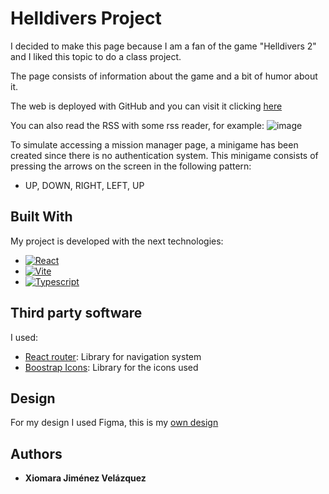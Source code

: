 # Helldivers Project

I decided to make this page because I am a fan of the game "Helldivers 2" and I liked this topic to do a class project.

The page consists of information about the game and a bit of humor about it.

The web is deployed with GitHub and you can visit it clicking [here](https://xiomi94.github.io/helldivers-project/)

You can also read the RSS with some rss reader, for example:
![image](https://github.com/user-attachments/assets/fafb6fd9-8b4f-454e-9d74-68ff8393bf4d)

To simulate accessing a mission manager page, a minigame has been created since there is no authentication system. This minigame consists of pressing the arrows on the screen in the following pattern:

- UP, DOWN, RIGHT, LEFT, UP


## Built With

My project is developed with the next technologies:

* [![React][React]][React-url]
* [![Vite][Vite]][Vite-url]
* [![Typescript][Typescript]][Typescript-url]


## Third party software

I used: 
- [React router](https://reactrouter.com/start/library/routing): Library for navigation system
- [Boostrap Icons](https://icons.getbootstrap.com): Library for the icons used

## Design

For my design I used Figma, this is my [own design](https://www.figma.com/design/2QacjY6ge2TGqHLCWV7Q8S/PROYECTO-HELLDIVERS?node-id=0-1&t=JGnyVir8uMAfDgw7-1)


## Authors

- **Xiomara Jiménez Velázquez**


[React]: https://shields.io/badge/react-black?logo=react&style=for-the-badge
[React-url]: https://es.react.dev/reference/react
[Vite]: https://img.shields.io/badge/Vite-646CFF?style=for-the-badge&logo=Vite&logoColor=white
[Vite-url]: https://vite.dev/
[Typescript]: https://img.shields.io/badge/TypeScript-3178C6?style=for-the-badge&logo=typescript&logoColor=white
[Typescript-url]: https://www.typescriptlang.org/docs/

